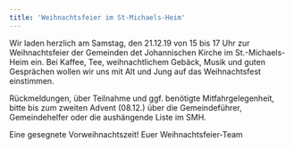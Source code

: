 ```yaml
---
title: 'Weihnachtsfeier im St-Michaels-Heim'
---
```


Wir laden herzlich am Samstag, den 21.12.19 von 15 bis 17 Uhr zur Weihnachtsfeier der Gemeinden det Johannischen Kirche im St.-Michaels-Heim ein. Bei Kaffee, Tee, weihnachtlichem Gebäck, Musik und guten Gesprächen wollen wir uns mit Alt und Jung auf das Weihnachtsfest einstimmen.

Rückmeldungen, über Teilnahme und ggf. benötigte Mitfahrgelegenheit, bitte bis zum zweiten Advent (08.12.) über die Gemeindeführer, Gemeindehelfer oder die aushängende Liste im SMH.

Eine gesegnete Vorweihnachtszeit! Euer Weihnachtsfeier-Team